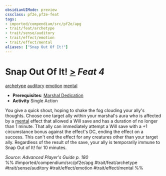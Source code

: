 ```yaml
---
obsidianUIMode: preview
cssclass: pf2e,pf2e-feat
tags:
- imported/compendium/src/pf2e/apg
- trait/feat/archetype
- trait/sense/auditory
- trait/effect/emotion
- trait/effect/mental
aliases: ["Snap Out Of It!"]
---
```

# Snap Out Of It!  [>](chapter-9-playing-the-game.md#Actions "Single Action") *Feat 4*  
[archetype](archetype.md)  [auditory](auditory.md)  [emotion](emotion.md)  [mental](mental.md)  

- **Prerequisites**: [Marshal Dedication](marshal-dedication-apg.md)
- **Activity** Single Action

You give a quick shout, hoping to shake the fog clouding your ally's thoughts. Choose one target ally within your marshal's aura who is affected by a [mental](mental.md) effect that allowed a Will save and has a duration of no longer than 1 minute. That ally can immediately attempt a Will save with a +1 circumstance bonus against the effect's DC, ending the effect on a success. This can't end the effect for any creatures other than your target ally. Regardless of the result of the save, your ally is temporarily immune to Snap Out of It! for 10 minutes.

*Source: Advanced Player's Guide p. 180*  
%% #imported/compendium/src/pf2e/apg #trait/feat/archetype #trait/sense/auditory #trait/effect/emotion #trait/effect/mental %%